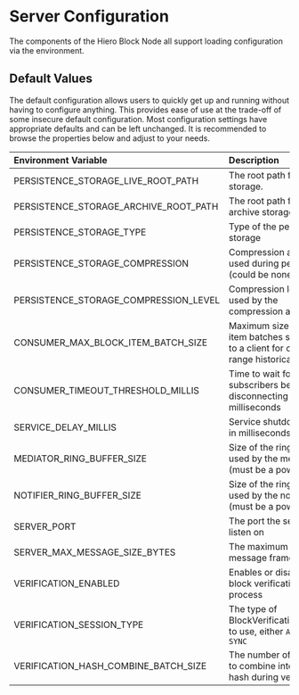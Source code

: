 # Server Configuration

The components of the Hiero Block Node all support loading configuration via the
environment.

## Default Values

The default configuration allows users to quickly get up and running without having to configure anything. This provides
ease of use at the trade-off of some insecure default configuration. Most configuration settings have appropriate
defaults and can be left unchanged. It is recommended to browse the properties below and adjust to your needs.

| Environment Variable                  | Description                                                                                  |       Default Value |
|:--------------------------------------|:---------------------------------------------------------------------------------------------|--------------------:|
| PERSISTENCE_STORAGE_LIVE_ROOT_PATH    | The root path for the live storage.                                                          |                     |
| PERSISTENCE_STORAGE_ARCHIVE_ROOT_PATH | The root path for the archive storage.                                                       |                     |
| PERSISTENCE_STORAGE_TYPE              | Type of the persistence storage                                                              | BLOCK_AS_LOCAL_FILE |
| PERSISTENCE_STORAGE_COMPRESSION       | Compression algorithm used during persistence (could be none as well)                        |                ZSTD |
| PERSISTENCE_STORAGE_COMPRESSION_LEVEL | Compression level to be used by the compression algorithm                                    |                   3 |
| CONSUMER_MAX_BLOCK_ITEM_BATCH_SIZE    | Maximum size of block item batches streamed to a client for closed-range historical requests |                1000 |
| CONSUMER_TIMEOUT_THRESHOLD_MILLIS     | Time to wait for subscribers before disconnecting in milliseconds                            |                1500 |
| SERVICE_DELAY_MILLIS                  | Service shutdown delay in milliseconds                                                       |                 500 |
| MEDIATOR_RING_BUFFER_SIZE             | Size of the ring buffer used by the mediator (must be a power of 2)                          |            67108864 |
| NOTIFIER_RING_BUFFER_SIZE             | Size of the ring buffer used by the notifier (must be a power of 2)                          |                2048 |
| SERVER_PORT                           | The port the server will listen on                                                           |                8080 |
| SERVER_MAX_MESSAGE_SIZE_BYTES         | The maximum size of a message frame in bytes                                                 |             1048576 |
| VERIFICATION_ENABLED                  | Enables or disables the block verification process                                           |                true |
| VERIFICATION_SESSION_TYPE             | The type of BlockVerificationSession to use, either `ASYNC` or `SYNC`                        |               ASYNC |
| VERIFICATION_HASH_COMBINE_BATCH_SIZE  | The number of hashes to combine into a single hash during verification                       |                  32 |
